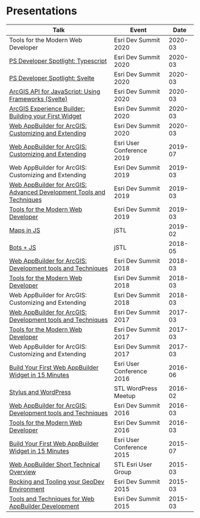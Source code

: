 # Presentations

| Talk                                                                                                                                                             | Event                     | Date    |
| ---------------------------------------------------------------------------------------------------------------------------------------------------------------- | ------------------------- | ------- |
| Tools for the Modern Web Developer                                                                                                                               | Esri Dev Summit 2020      | 2020-03 |
| [PS Developer Spotlight: Typescript](https://www.youtube.com/watch?v=EmJ4x4KeX58)                                                                                                                               | Esri Dev Summit 2020      | 2020-03 |
| [PS Developer Spotlight: Svelte](https://www.youtube.com/watch?v=Y_EVrWtBnow)                                                                                                                                    | Esri Dev Summit 2020      | 2020-03 |
| [ArcGIS API for JavaScript: Using Frameworks (Svelte)](https://github.com/gavinr/presentations/tree/master/src/js-frameworks-2020)                                                             | Esri Dev Summit 2020      | 2020-03 |
| [ArcGIS Experience Builder: Building your First Widget](https://github.com/gavinr/presentations/tree/master/src/experience-builder-build-your-first-widget-2020) | Esri Dev Summit 2020      | 2020-03 |
| [Web AppBuilder for ArcGIS: Customizing and Extending](https://github.com/gavinr/web-appbuilder-customizing-and-extending-dev-summit-2020)                       | Esri Dev Summit 2020      | 2020-03 |
| [Web AppBuilder for ArcGIS: Customizing and Extending](https://github.com/gavinr/web-appbuilder-customizing-and-extending-uc-2019)                               | Esri User Conference 2019 | 2019-07 |
| Web AppBuilder for ArcGIS: Customizing and Extending                                                                                                             | Esri Dev Summit 2019      | 2019-03 |
| [Web AppBuilder for ArcGIS: Advanced Development Tools and Techniques](https://github.com/gavinr/web-appbuilder-tools-techniques-dev-summit-2019)                | Esri Dev Summit 2019      | 2019-03 |
| [Tools for the Modern Web Developer](https://github.com/jpeterson/devsummit-2019)                                                                                | Esri Dev Summit 2019      | 2019-03 |
| [Maps in JS](https://github.com/gavinr/presentations/tree/master/src/maps-in-js)                                                                                 | jSTL                      | 2019-02 |
| [Bots + JS](https://github.com/gavinr/presentations/tree/master/src/bots-js)                                                                                     | jSTL                      | 2018-05 |
| [Web AppBuilder for ArcGIS: Development tools and Techniques](https://github.com/gavinr/web-appbuilder-tools-techniques-dev-summit-2018)                         | Esri Dev Summit 2018      | 2018-03 |
| [Tools for the Modern Web Developer](http://slides.com/joshpeterson/devsummit18#/)                                                                               | Esri Dev Summit 2018      | 2018-03 |
| Web AppBuilder for ArcGIS: Customizing and Extending                                                                                                             | Esri Dev Summit 2018      | 2018-03 |
| [Web AppBuilder for ArcGIS: Development tools and Techniques](https://github.com/gavinr/web-appbuilder-tools-techniques-dev-summit-2017)                         | Esri Dev Summit 2017      | 2017-03 |
| [Tools for the Modern Web Developer](https://github.com/jpeterson/devsummit-2017-modern-tools)                                                                   | Esri Dev Summit 2017      | 2017-03 |
| Web AppBuilder for ArcGIS: Customizing and Extending                                                                                                             | Esri Dev Summit 2017      | 2017-03 |
| [Build Your First Web AppBuilder Widget in 15 Minutes](https://github.com/gavinr/presentations/tree/master/src/web-app-builder-build-your-first-widget-2016)     | Esri User Conference 2016 | 2016-06 |
| [Stylus and WordPress](http://gavinr.github.io/presentations/stylus-wordpress)                                                                                   | STL WordPress Meetup      | 2016-02 |
| [Web AppBuilder for ArcGIS: Development tools and Techniques](https://github.com/gavinr/web-appbuilder-tools-techniques-dev-summit-2016)                         | Esri Dev Summit 2016      | 2016-03 |
| [Tools for the Modern Web Developer](https://github.com/jpeterson/devsummit-2016-modern-tools)                                                                   | Esri Dev Summit 2016      | 2016-03 |
| [Build Your First Web AppBuilder Widget in 15 Minutes](http://gavinr.github.io/presentations/web-app-builder-build-your-first-widget-2015/slides.pdf)            | Esri User Conference 2015 | 2015-07 |
| [Web AppBuilder Short Technical Overview](http://gavinr.github.io/presentations/web-app-builder-short-overview/slides/)                                          | STL Esri User Group       | 2015-03 |
| [Rocking and Tooling your GeoDev Environment](http://jpeterson.github.io/devsummit-2015-geodev-environment)                                                      | Esri Dev Summit 2015      | 2015-03 |
| [Tools and Techniques for Web AppBuilder Development](http://gavinr.github.io/web-appbuilder-tools-techniques-dev-summit-2015)                                   | Esri Dev Summit 2015      | 2015-03 |
